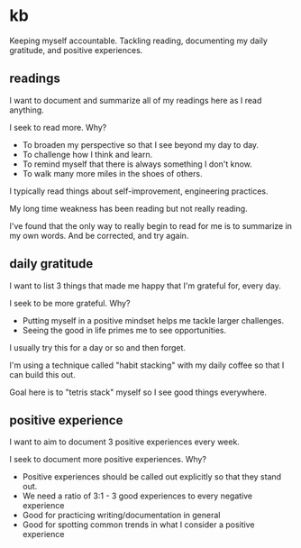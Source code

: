 # kb
Keeping myself accountable.
Tackling reading, documenting my daily gratitude, and positive experiences. 

## readings

I want to document and summarize all of my readings here as I read anything.

I seek to read more. Why?
- To broaden my perspective so that I see beyond my day to day.
- To challenge how I think and learn.
- To remind myself that there is always something I don't know.
- To walk many more miles in the shoes of others.

I typically read things about self-improvement, engineering practices.

My long time weakness has been reading but not really reading.

I've found that the only way to really begin to read for me is to summarize in my own words. And be corrected, and try again.

## daily gratitude

I want to list 3 things that made me happy that I'm grateful for, every day.

I seek to be more grateful. Why?
- Putting myself in a positive mindset helps me tackle larger challenges.
- Seeing the good in life primes me to see opportunities.

I usually try this for a day or so and then forget.

I'm using a technique called "habit stacking" with my daily coffee so that I can build this out.

Goal here is to "tetris stack" myself so I see good things everywhere.



## positive experience

I want to aim to document 3 positive experiences every week.

I seek to document more positive experiences. Why?
- Positive experiences should be called out explicitly so that they stand out.
- We need a ratio of 3:1 - 3 good experiences to every negative experience
- Good for practicing writing/documentation in general
- Good for spotting common trends in what I consider a positive experience


